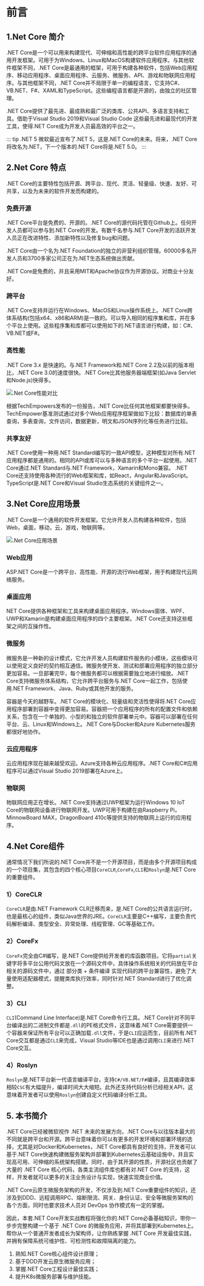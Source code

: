 # 前言

## 1.Net Core 简介
.NET Core是一个可以用来构建现代、可伸缩和高性能的跨平台软件应用程序的通用开发框架。可用于为Windows、Linux和MacOS构建软件应用程序。与其他软件框架不同，.NET Core是最通用的框架，可用于构建各种软件，包括Web应用程序、移动应用程序、桌面应用程序、云服务、微服务、API、游戏和物联网应用程序。与其他框架不同，.NET Core并不局限于单一的编程语言，它支持C#、VB.NET、F#、XAML和TypeScript。这些编程语言都是开源的，由独立的社区管理。

.NET Core提供了最先进、最成熟和最广泛的类库、公共API、多语言支持和工具。借助于Visual Studio 2019和Visual Studio Code 这些最先进和最现代的开发工具，使得.NET Core成为开发人员最高效的平台之一。

::: tip .NET 5
微软最近宣布了.NET 5，这是.NET Core的未来。将来，.NET Core将改名为.NET，下一个版本的.NET Core将是.NET 5.0。
:::

## 2.Net Core 特点
.NET Core的主要特性包括开源、跨平台、现代、灵活、轻量级、快速、友好、可共享，以及为未来的软件开发而构建的。

### 免费开源
.NET Core平台是免费的、开源的。.NET Core的源代码托管在Github上。任何开发人员都可以参与到.NET Core的开发。有数千名参与.NET Core开发的活跃开发人员正在改进特性、添加新特性以及修复bug和问题。

.NET Core由一个名为.NET Foundation的独立的非营利组织管理。60000多名开发人员和3700多家公司正在为.NET生态系统做出贡献。

.NET Core是免费的，并且采用MIT和Apache协议作为开源协议。对商业十分友好。

### 跨平台
.NET Core支持并运行在Windows、MacOS和Linux操作系统上。.NET Core跨体系结构(包括x64、x86和ARM)是一致的。可以导入相同的程序集和库，并在多个平台上使用。这些程序集和库都可以使用如下的.NET语言进行构建，如：C#、VB.NET或F#。

### 高性能
.NET Core 3.x 是快速的。与.NET Framework和.NET Core 2.2及以前的版本相比，.NET Core 3.0的速度很快。.NET Core比其他服务器端框架(如Java Servlet和Node.js)快得多。

![.Net Core性能对比](https://i.loli.net/2020/06/01/34rnGaw1CqkAdcR.jpg)

根据TechEmpowers发布的一份报告，.NET Core比任何其他框架都要快得多。 TechEmpower基准测试通过对多个Web应用程序框架做如下比较：数据库的单表查询，多表查询，文件访问，数据更新，明文和JSON序列化等任务进行比较。

### 共享友好
.NET Core使用一种用.NET Standard编写的一致API模型，这种模型对所有.NET应用程序都是通用的。相同的API或库可以与多种语言的多个平台一起使用。.NET Core通过.NET Standard与.NET Framework，Xamarin和Mono兼容。 .NET Core还支持使用各种流行的Web框架和库，如React，Angular和JavaScript。 TypeScript是.NET Core和Visual Studio生态系统的关键组件之一。

## 3.Net Core应用场景
.NET Core是一个通用的软件开发框架。它允许开发人员构建各种软件，包括Web，桌面，移动，云，游戏，物联网等。

![.Net Core应用场景](https://i.loli.net/2020/06/01/RtYWVF2AbTQSJcq.jpg)

### Web应用
ASP.NET Core是一个跨平台、高性能、开源的流行Web框架，用于构建现代云网络服务。

### 桌面应用
NET Core提供各种框架和工具来构建桌面应用程序。Windows窗体、WPF、UWP和Xamarin是构建桌面应用程序的四个主要框架。.NET Core还支持这些框架之间的互操作性。

### 微服务
微服务是一种新的设计模式，它允许开发人员构建软件服务的小模块，这些模块可以使用定义良好的契约相互通信。微服务使开发、测试和部署应用程序的独立部分更加容易。一旦部署完毕，每个微服务都可以根据需要独立地进行缩放。.NET Core支持微服务体系结构，它允许跨平台服务与.NET Core一起工作，包括使用.NET Framework、Java、Ruby或其他开发的服务。

容器是今天的越野车。.NET Core的模块化、轻量级和灵活性使得将.NET Core应用程序部署到容器中变得更加容易。容器把一个应用程序的所有的配置文件和依赖关系，包含在一个单独的、小型的和独立的软件部署单元中。容器可以部署在任何平台、云、Linux和Windows上。.NET Core与Docker和Azure Kubernetes服务都很好地协作。

### 云应用程序
云应用程序现在越来越受欢迎。Azure支持各种云应用程序。.NET Core和C#应用程序可以通过Visual Studio 2019部署在Azure上。

### 物联网
物联网应用正在增长。.NET Core支持通过UWP框架为运行Windows 10 IoT Core的物联网设备进行物联网开发。UWP可用于构建在由Raspberry Pi，MinnowBoard MAX，DragonBoard 410c等提供支持的物联网上运行的应用程序。





## 4.Net Core组件
通常情况下我们所说的.NET Core并不是一个开源项目，而是由多个开源项目构成的一个项目集，其包含的四个核心项目`CoreCLR`,`CoreFx`,`CLI`和`Roslyn`是.NET Core的重要组件。

### 1）CoreCLR
`CoreCLR`是由.NET Framework CLR迁移而来，是.NET Core的公共语言运行时，也是最核心的组件，类似Java世界的JRE。`CoreCLR`主要是C++编写，主要负责代码解析编译、类型安全、异常处理、线程管理、GC等基础工作。

### 2）CoreFx
`CoreFx`完全由C#编写，是.NET Core提供给开发者的库函数项目。它将`partial`关键字将多平台公用代码文放在一个源码文件中，具体操作系统相关的代码放在平台相关的源码文件中，通过 部分类 + 条件编译 实现代码的跨平台兼容性，避免了大量使用适配器模式，提醒类库执行效率，同时针对.NET Standard进行了优化调整。

### 3）CLI
`CLI`(Command Line Interface)是.NET Core命令行工具。.NET Core针对不同平台编译出的二进制文件都是`.dll`的PE格式文件，这意味着.NET Core需要提供一个容器来保证所有平台可以正确加载`.dll`文件，于是`CLI`应运而生，目前所有.NET Core交互都是通过`CLI`来完成，Visual Studio等IDE也是通过调用`CLI`来进行.NET Core交互。

### 4）Roslyn
`Roslyn`是.NET平台新一代语言编译平台，支持`C#/VB.NET/F#`编译，且其编译效率相较`CSC`有大幅提升，编译时间大大缩短。此外还支持代码分析已经相关API，这意味着开发者可以使用`Roslyn`创建自定义代码编译分析工具。

## 5. 本书简介
.NET Core已经被微软视作 .NET 未来的发展方向，.NET Core与以往版本最大的不同就是跨平台和开源。跨平台意味着你可以有更多的开发环境和部署环境的选择，尤其是对Docker和Kubernetes，.NET Core都具有良好的支持，开发者可以基于.NET Core快速构建微服务架构并部署到Kubernetes云基础设施中，并且实现高可用、可伸缩的系统架构搭建。同时，由于其开源的性质，开源社区也贡献了大量的 .NET Core 核心代码，各类主流组件库也都有对.NET Core 的支持，这样，开发者就可以更多的关注业务设计与实现，快速实现商业价值。

.NET Core云原生微服务架构的开发，不仅涉及到.NET Core重要组件的知识，还涉及到DDD、远程调用RPC、熔断限流、网关、身份认证、安全等微服务架构的各个方面，同时也要求技术人员对 DevOps 协作模式有一定的掌握。

因此，本套.NET Core开发实战教程将强化你的.NET Core必备基础知识，带你一步步完整构建一个基于 .NET Core 的微服务应用，并将其部署到Kubernetes上。帮你从一个普通开发者成长为架构师，让你熟练掌握 .NET Core 开发最佳实践，并拥有保障系统可维护性、可检测性和故障隔离的能力。

1. 熟知.NET Core核心组件设计原理；
2. 基于DDD开发云原生微服务应用；
3. 掌握.NET Core工程设计最佳实践；
4. 提升K8s微服务部署与维护技能。